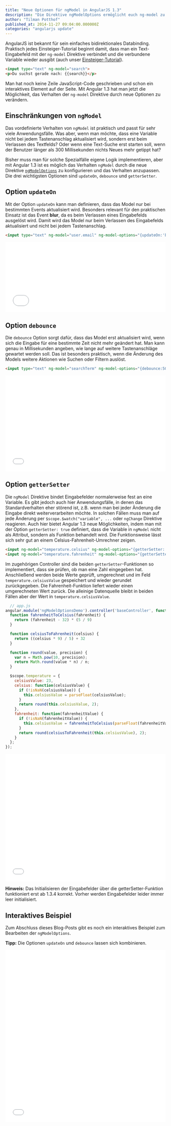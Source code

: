 ```yaml
---
title: "Neue Optionen für ngModel in AngularJS 1.3"
description: "Die Direktive ngModelOptions ermöglicht euch ng-model zu konfigurieren. Welche Möglichkeiten ihr dabei habt zeigen wir euch in diesem Artikel."
author: "Tilman Potthof"
published_at: 2014-11-27 09:04:00.000000Z
categories: "angularjs update"
---
```


AngularJS ist bekannt für sein einfaches bidirektionales Databinding.
Praktisch jedes Einsteiger-Tutorial beginnt damit, dass man ein Text-Eingabefeld mit der `ng-model` Direktive verbindet und die verbundene Variable wieder ausgibt (auch unser [Einsteiger-Tutorial](/artikel/angularjs-tutorial-deutsch/)).

```html
<input type="text" ng-model="search">
<p>Du suchst gerade nach: {{search}}</p>
```

Man hat noch keine Zeile JavaScript-Code geschrieben und schon ein interaktives Element auf der Seite. Mit Angular 1.3 hat man jetzt die Möglichkeit, das Verhalten der `ng-model` Direktive durch neue Optionen zu verändern.


## Einschränkungen von `ngModel`

Das vordefinierte Verhalten von `ngModel` ist praktisch und passt für sehr viele Anwendungsfälle.
Was aber, wenn man möchte, dass eine Variable nicht bei jedem Tastenanschlag aktualisiert wird, sondern erst beim Verlassen des Textfelds?
Oder wenn eine Text-Suche erst starten soll, wenn der Benutzer länger als 300 Millisekunden nichts Neues mehr getippt hat?

Bisher muss man für solche Spezialfälle eigene Logik implementieren, aber mit Angular 1.3 ist es möglich das Verhalten `ngModel` durch die neue Direktive [`ngModelOptions`](https://docs.angularjs.org/api/ng/directive/ngModelOptions) zu konfigurieren und das Verhalten anzupassen.
Die drei wichtigsten Optionen sind `updateOn`, `debounce` und `getterSetter`.

## Option `updateOn`

Mit der Option `updateOn` kann man definieren, dass das Model nur bei bestimmten Events aktualisiert wird.
Besonders relevant für den praktischen Einsatz ist das Event **blur**, da es beim Verlassen eines Eingabefelds ausgelöst wird.
Damit wird das Model nur beim Verlassen des Eingabefelds aktualisiert und nicht bei jedem Tastenanschlag.

```html
<input type="text" ng-model="user.email" ng-model-options="{updateOn:'blur'}" />
```

<iframe src="/assets/mirror/embed.plnkr.co/kVlCDFy0QMeGOzGqr47r/preview.html" style="width:100%;height:220px;border:0"></iframe>

## Option `debounce`

Die `debounce` Option sorgt dafür, dass das Model erst aktualisiert wird, wenn sich die Eingabe für eine bestimmte Zeit nicht mehr geändert hat.
Man kann genau in Millisekunden angeben, wie lange auf weitere Tastenanschläge gewartet werden soll.
Das ist besonders praktisch, wenn die Änderung des Models weitere Aktionen wie Suchen oder Filtern auslöst.

```html
<input type="text" ng-model="searchTerm" ng-model-options="{debounce:500} />
```

<iframe src="/assets/mirror/embed.plnkr.co/TJL43E8MLnwLuYHns9MO/preview.html" style="width:100%;height:300px;border:0"></iframe>

## Option `getterSetter`

Die `ngModel` Direktive bindet Eingabefelder normalerweise fest an eine Variable.
Es gibt jedoch auch hier Anwendungsfälle, in denen das Standardverhalten eher störend ist, z.B. wenn man bei jeder Änderung die Eingabe direkt weiterverarbeiten möchte.
In solchen Fällen muss man auf jede Änderung per `$scope.$watch("variable", ...` oder `ngChange` Direktive reagieren.
Auch hier bietet Angular 1.3 neue Möglichkeiten, indem man mit der Option `getterSetter: true` definiert, dass die Variable in `ngModel` nicht als Attribut, sondern als Funktion behandelt wird.
Die Funktionsweise lässt sich sehr gut an einem Celsius-Fahrenheit-Umrechner zeigen.

```html
<input ng-model="temperature.celsius" ng-model-options="{getterSetter: true}" />
<input ng-model="temperature.fahrenheit" ng-model-options="{getterSetter: true}" />
```

Im zugehörigen Controller sind die beiden `getterSetter`-Funktionen so implementiert, dass sie prüfen, ob man eine Zahl eingegeben hat.
Anschließend werden beide Werte geprüft, umgerechnet und im Feld `temperature.celsiusValue` gespeichert und wieder gerundet zurückgegeben.
Die Fahrenheit-Funktion liefert wieder einen umgerechneten Wert zurück.
Die alleinige Datenquelle bleibt in beiden Fällen aber der Wert in `temperature.celsiusValue`.

```javascript
  // app.js
angular.module('ngModelOptionsDemo').controller('baseController', function($scope, $timeout) {
  function fahrenheitToCelsius(fahrenheit) {
    return (fahrenheit - 32) * (5 / 9)
  }

  function celsiusToFahrenheit(celsius) {
    return ((celsius * 9) / 5) + 32
  }

  function round(value, precision) {
    var n = Math.pow(10, precision);
    return Math.round(value * n) / n;
  }

  $scope.temperature = {
    celsiusValue: 23,
    celsius: function(celsiusValue) {
      if (!isNaN(celsiusValue)) {
        this.celsiusValue = parseFloat(celsiusValue);
      }
      return round(this.celsiusValue, 2);
    },
    fahrenheit: function(fahrenheitValue) {
      if (!isNaN(fahrenheitValue)) {
        this.celsiusValue = fahrenheitToCelsius(parseFloat(fahrenheitValue));
      }
      return round(celsiusToFahrenheit(this.celsiusValue), 2);
    }
  };
});
```

<iframe src="/assets/mirror/embed.plnkr.co/FUF0jNAE4ce1guOqWolI/preview.html" style="width:100%;height:400px;border:0"></iframe>

**Hinweis:** Das Initialisieren der Eingabefelder über die getterSetter-Funktion funktioniert erst ab 1.3.4 korrekt. Vorher werden Eingabefelder leider immer leer initialisiert.

## Interaktives Beispiel

Zum Abschluss dieses Blog-Posts gibt es noch ein interaktives Beispiel zum Bearbeiten der `ngModelOptions`.

**Tipp:** Die Optionen `updateOn` und `debounce` lassen sich kombinieren.

<iframe src="/assets/mirror/embed.plnkr.co/ygc28XaPL8s0XaL11tEX/preview.html" style="width:100%;height:540px;border:0"></iframe>
